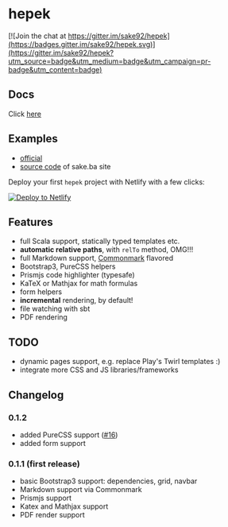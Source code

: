 # hepek

[![Join the chat at https://gitter.im/sake92/hepek](https://badges.gitter.im/sake92/hepek.svg)](https://gitter.im/sake92/hepek?utm_source=badge&utm_medium=badge&utm_campaign=pr-badge&utm_content=badge)

## Docs
Click [here](https://sake92.github.io/hepek)

## Examples

- [official](https://github.com/sake92/hepek-examples)
- [source code](https://github.com/sake92/sake-ba-source) of sake.ba site

Deploy your first `hepek` project with Netlify with a few clicks:  

[![Deploy to Netlify](https://www.netlify.com/img/deploy/button.svg)](https://app.netlify.com/start/deploy?repository=https://github.com/sake92/hepek-starter)

## Features
- full Scala support, statically typed templates etc.
- **automatic relative paths**, with `relTo` method, OMG!!!
- full Markdown support, [Commonmark](http://commonmark.org/) flavored
- Bootstrap3, PureCSS helpers
- Prismjs code highlighter (typesafe)
- KaTeX or Mathjax for math formulas
- form helpers
- **incremental** rendering, by default!
- file watching with sbt
- PDF rendering

## TODO
- dynamic pages support, e.g. replace Play's Twirl templates :)
- integrate more CSS and JS libraries/frameworks

## Changelog

### 0.1.2
- added PureCSS support ([#16](https://github.com/sake92/hepek/pull/16))
- added form support

### 0.1.1 (first release)
- basic Bootstrap3 support: dependencies, grid, navbar
- Markdown support via Commonmark
- Prismjs support
- Katex and Mathjax support
- PDF render support
